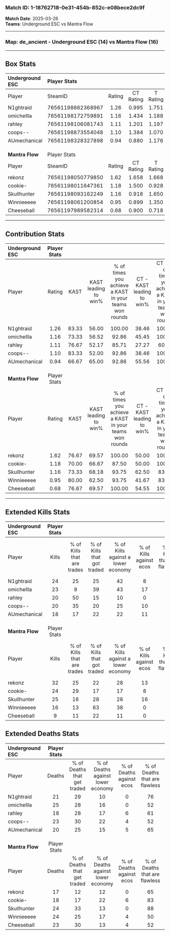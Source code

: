### Match ID: 1-18762718-0e31-454b-852c-e08bece2dc9f  
**Match Date**: 2025-03-26  
**Teams**: Underground ESC vs Mantra Flow  

---  

### **Map**: de_ancient - Underground ESC (14) vs Mantra Flow (16)  
---  

## Box Stats  

| **Underground ESC** | Player Stats      |        |           |          |       |       |       |         |        |      |     |
| :- | :- | :-: | :-: | :-: | :-: | :-: | :-: | :-: | :-: | :-: | :-: |
| Player              | SteamID           | Rating | CT Rating | T Rating | KAST  |  ADR  | Kills | Assists | Deaths | K/D  | HS% |
| N1ghtraid           | 76561198862368967 |  1.26  |   0.995   |  1.751   | 83.33 | 78.4  |  24   |    6    |   21   | 1.14 | 12  |
| omichellla          | 76561198172759891 |  1.16  |   1.434   |  1.188   | 73.33 | 96.0  |  23   |   11    |   25   | 0.92 | 78  |
| rahley              | 76561198106081743 |  1.11  |   1.201   |  1.197   | 76.67 | 66.0  |  20   |    6    |   18   | 1.11 | 40  |
| coops--             | 76561198873554048 |  1.10  |   1.384   |  1.070   | 83.33 | 73.6  |  20   |    8    |   23   | 0.87 | 75  |
| AUmechanical        | 76561198328327898 |  0.94  |   0.880   |  1.176   | 66.67 | 64.4  |  18   |    6    |   20   | 0.90 | 72  |
|                     |                   |        |           |          |       |       |       |         |        |      |     |
|                     |                   |        |           |          |       |       |       |         |        |      |     |
|                     |                   |        |           |          |       |       |       |         |        |      |     |
| **Mantra Flow**     | Player Stats      |        |           |          |       |       |       |         |        |      |     |
| Player              | SteamID           | Rating | CT Rating | T Rating | KAST  |  ADR  | Kills | Assists | Deaths | K/D  | HS% |
| rekonz              | 76561198050779850 |  1.62  |   1.658   |  1.668   | 76.67 | 109.4 |  32   |   10    |   17   | 1.88 | 59  |
| cookie-             | 76561198011647361 |  1.18  |   1.500   |  0.928   | 70.00 | 72.1  |  24   |    1    |   18   | 1.33 | 20  |
| Skullhunter         | 76561198093162249 |  1.16  |   0.918   |  1.650   | 73.33 | 78.9  |  25   |    5    |   24   | 1.04 | 48  |
| Winnieeeee          | 76561198061200854 |  0.95  |   0.899   |  1.350   | 80.00 | 75.2  |  16   |   10    |   24   | 0.67 | 37  |
| Cheeseball          | 76561197989582314 |  0.68  |   0.900   |  0.718   | 76.67 | 50.0  |   9   |   16    |   23   | 0.39 | 11  |
---  

## Contribution Stats  

| **Underground ESC** | Player Stats |       |                      |                                                        |                           |                                                             |                          |                                                            |
| :- | :-: | :-: | :-: | :-: | :-: | :-: | :-: | :-: |
| Player              |    Rating    | KAST  | KAST leading to win% | % of times you achieve a KAST in your teams won rounds | CT - KAST leading to win% | CT - % of times you achieve a KAST in your teams won rounds | T - KAST leading to win% | T - % of times you achieve a KAST in your teams won rounds |
| N1ghtraid           |     1.26     | 83.33 |        56.00         |                         100.00                         |           38.46           |                           100.00                            |          75.00           |                           100.00                           |
| omichellla          |     1.16     | 73.33 |        56.52         |                         92.86                          |           45.45           |                           100.00                            |          66.67           |                           88.89                            |
| rahley              |     1.11     | 76.67 |        52.17         |                         85.71                          |           27.27           |                            60.00                            |          75.00           |                           100.00                           |
| coops--             |     1.10     | 83.33 |        52.00         |                         92.86                          |           38.46           |                           100.00                            |          66.67           |                           88.89                            |
| AUmechanical        |     0.94     | 66.67 |        65.00         |                         92.86                          |           55.56           |                           100.00                            |          72.73           |                           88.89                            |
|                     |              |       |                      |                                                        |                           |                                                             |                          |                                                            |
|                     |              |       |                      |                                                        |                           |                                                             |                          |                                                            |
|                     |              |       |                      |                                                        |                           |                                                             |                          |                                                            |
| **Mantra Flow**     | Player Stats |       |                      |                                                        |                           |                                                             |                          |                                                            |
| Player              |    Rating    | KAST  | KAST leading to win% | % of times you achieve a KAST in your teams won rounds | CT - KAST leading to win% | CT - % of times you achieve a KAST in your teams won rounds | T - KAST leading to win% | T - % of times you achieve a KAST in your teams won rounds |
| rekonz              |     1.62     | 76.67 |        69.57         |                         100.00                         |           50.00           |                           100.00                            |          90.91           |                           100.00                           |
| cookie-             |     1.18     | 70.00 |        66.67         |                         87.50                          |           50.00           |                           100.00                            |          88.89           |                           80.00                            |
| Skullhunter         |     1.16     | 73.33 |        68.18         |                         93.75                          |           62.50           |                            83.33                            |          71.43           |                           100.00                           |
| Winnieeeee          |     0.95     | 80.00 |        62.50         |                         93.75                          |           41.67           |                            83.33                            |          83.33           |                           100.00                           |
| Cheeseball          |     0.68     | 76.67 |        69.57         |                         100.00                         |           54.55           |                           100.00                            |          83.33           |                           100.00                           |
---  

## Extended Kills Stats  

| **Underground ESC** | Player Stats |                            |                            |                                    |                         |                              |                                 |                                       |                    |           |
| :- | :-: | :-: | :-: | :-: | :-: | :-: | :-: | :-: | :-: | :-: |
| Player              |    Kills     | % of Kills that are trades | % of Kills that got traded | % of Kills against a lower economy | % of Kills against ecos | % of Kills that are flawless | % of Kills that are close duels | % of Kills that are assisted by flash | Pistol Round Kills | AWP Kills |
| N1ghtraid           |      24      |             25             |             25             |                 42                 |            8            |              71              |                8                |                  13                   |         0          |    14     |
| omichellla          |      23      |             9              |             39             |                 43                 |           17            |              65              |                0                |                   4                   |         2          |     0     |
| rahley              |      20      |             50             |             15             |                 10                 |            0            |              75              |                0                |                   0                   |         2          |     0     |
| coops--             |      20      |             35             |             20             |                 25                 |           10            |              65              |               10                |                   0                   |         0          |     0     |
| AUmechanical        |      18      |             17             |             22             |                 22                 |           11            |              50              |                6                |                  11                   |         2          |     0     |
|                     |              |                            |                            |                                    |                         |                              |                                 |                                       |                    |           |
|                     |              |                            |                            |                                    |                         |                              |                                 |                                       |                    |           |
|                     |              |                            |                            |                                    |                         |                              |                                 |                                       |                    |           |
| **Mantra Flow**     | Player Stats |                            |                            |                                    |                         |                              |                                 |                                       |                    |           |
| Player              |    Kills     | % of Kills that are trades | % of Kills that got traded | % of Kills against a lower economy | % of Kills against ecos | % of Kills that are flawless | % of Kills that are close duels | % of Kills that are assisted by flash | Pistol Round Kills | AWP Kills |
| rekonz              |      32      |             25             |             22             |                 28                 |           13            |              63              |                3                |                   9                   |         1          |     0     |
| cookie-             |      24      |             29             |             17             |                 17                 |            8            |              54              |                8                |                   8                   |         2          |    16     |
| Skullhunter         |      25      |             16             |             28             |                 28                 |           16            |              80              |                4                |                  12                   |         1          |     0     |
| Winnieeeee          |      16      |             13             |             63             |                 38                 |            0            |              44              |               13                |                  13                   |         0          |     0     |
| Cheeseball          |      9       |             11             |             22             |                 11                 |            0            |              56              |                0                |                   0                   |         1          |     0     |
## Extended Deaths Stats  

| **Underground ESC** | Player Stats |                             |                                   |                          |                               |                            |                           |               |
| :- | :-: | :-: | :-: | :-: | :-: | :-: | :-: | :-: |
| Player              |    Deaths    | % of Deaths that get traded | % of Deaths against lower economy | % of Deaths against ecos | % of Deaths that are flawless | % of Deaths that are close | % of Deaths while blinded | Deaths to AWP |
| N1ghtraid           |      21      |             29              |                10                 |            0             |              76               |             0              |             0             |       3       |
| omichellla          |      25      |             28              |                16                 |            0             |              52               |             8              |            12             |       0       |
| rahley              |      18      |             28              |                17                 |            6             |              61               |             6              |            17             |       3       |
| coops--             |      23      |             30              |                22                 |            4             |              52               |             9              |             9             |       4       |
| AUmechanical        |      20      |             25              |                15                 |            5             |              65               |             5              |            10             |       6       |
|                     |              |                             |                                   |                          |                               |                            |                           |               |
|                     |              |                             |                                   |                          |                               |                            |                           |               |
|                     |              |                             |                                   |                          |                               |                            |                           |               |
| **Mantra Flow**     | Player Stats |                             |                                   |                          |                               |                            |                           |               |
| Player              |    Deaths    | % of Deaths that get traded | % of Deaths against lower economy | % of Deaths against ecos | % of Deaths that are flawless | % of Deaths that are close | % of Deaths while blinded | Deaths to AWP |
| rekonz              |      17      |             12              |                12                 |            0             |              65               |             12             |             6             |       1       |
| cookie-             |      18      |             17              |                22                 |            6             |              83               |             0              |             0             |       3       |
| Skullhunter         |      24      |             33              |                13                 |            0             |              88               |             0              |             4             |       6       |
| Winnieeeee          |      24      |             25              |                17                 |            4             |              50               |             8              |             4             |       3       |
| Cheeseball          |      23      |             30              |                13                 |            4             |              52               |             4              |            13             |       1       |
